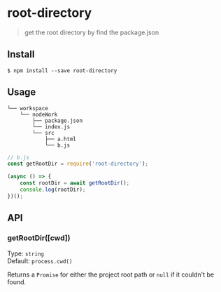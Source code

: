 # root-directory


> get the root directory by find the package.json 

## Install

```
$ npm install --save root-directory
```


## Usage

```
└── workspace
    └── nodeWork
        ├── package.json
        └── index.js
        └── src
            ├── a.html
            └── b.js
```

```js
// b.js
const getRootDir = require('root-directory');

(async () => {
    const rootDir = await getRootDir();
    console.log(rootDir);
})();
```


## API

### getRootDir([cwd])

Type: `string`<br>
Default: `process.cwd()`

Returns a `Promise` for either the project root path or `null` if it couldn't be found.
